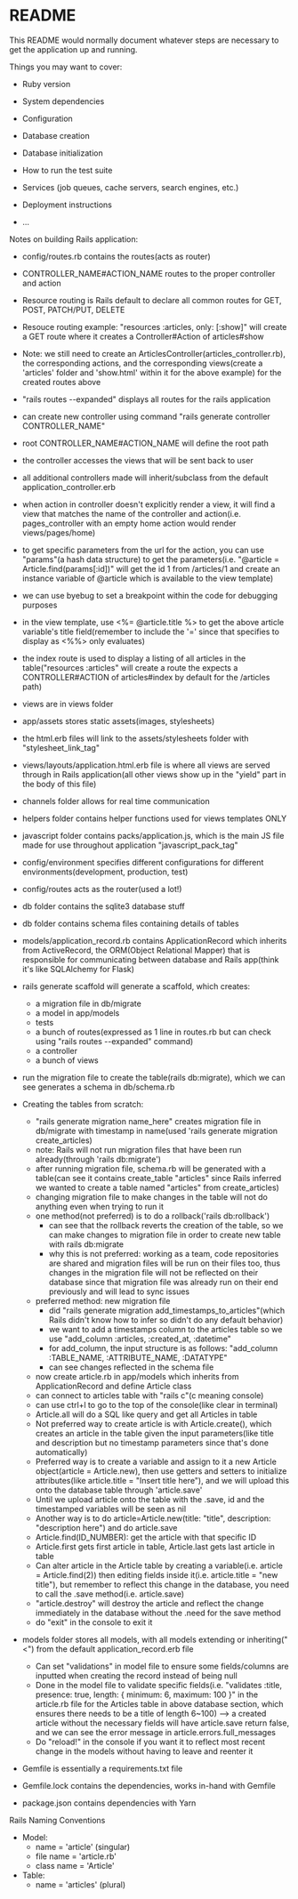 # README

This README would normally document whatever steps are necessary to get the
application up and running.

Things you may want to cover:

* Ruby version

* System dependencies

* Configuration

* Database creation

* Database initialization

* How to run the test suite

* Services (job queues, cache servers, search engines, etc.)

* Deployment instructions

* ...


Notes on building Rails application:
- config/routes.rb contains the routes(acts as router)
- CONTROLLER_NAME#ACTION_NAME routes to the proper controller and action
- Resource routing is Rails default to declare all common routes for GET, POST, PATCH/PUT, DELETE
- Resouce routing example: "resources :articles, only: [:show]" will create a GET route where it creates a Controller#Action of articles#show
- Note: we still need to create an ArticlesController(articles_controller.rb), the corresponding actions, and the corresponding views(create a 'articles' folder and 'show.html' within it for the above example) for the created routes above
- "rails routes --expanded" displays all routes for the rails application

- can create new controller using command "rails generate controller CONTROLLER_NAME"
- root CONTROLLER_NAME#ACTION_NAME will define the root path
- the controller accesses the views that will be sent back to user
- all additional controllers made will inherit/subclass from the default application_controller.erb
- when action in controller doesn't explicitly render a view, it will find a view that matches the name of the controller and action(i.e. pages_controller with an empty home action would render views/pages/home)
- to get specific parameters from the url for the action, you can use "params"(a hash data structure) to get the parameters(i.e. "@article = Article.find(params[:id])" will get the id 1 from /articles/1 and create an instance variable of @article which is available to the view template) 
- we can use byebug to set a breakpoint within the code for debugging purposes
- in the view template, use <%= @article.title %> to get the above article variable's title field(remember to include the '=' since that specifies to display as <%%> only evaluates)
- the index route is used to display a listing of all articles in the table("resources :articles" will create a route the expects a CONTROLLER#ACTION of articles#index by default for the /articles path)

- views are in views folder
- app/assets stores static assets(images, stylesheets)
- the html.erb files will link to the assets/stylesheets folder with "stylesheet_link_tag"
- views/layouts/application.html.erb file is where all views are served through in Rails application(all other views show up in the "yield" part in the body of this file)

- channels folder allows for real time communication

- helpers folder contains helper functions used for views templates ONLY

- javascript folder contains packs/application.js, which is the main JS file made for use throughout application "javascript_pack_tag"



- config/environment specifies different configurations for different environments(development, production, test)
- config/routes acts as the router(used a lot!)

- db folder contains the sqlite3 database stuff
- db folder contains schema files containing details of tables
- models/application_record.rb contains ApplicationRecord which inherits from ActiveRecord, the ORM(Object Relational Mapper) that is responsible for communicating between database and Rails app(think it's like SQLAlchemy for Flask)
- rails generate scaffold will generate a scaffold, which creates:
    * a migration file in db/migrate
    * a model in app/models
    * tests
    * a bunch of routes(expressed as 1 line in routes.rb but can check using "rails routes --expanded" command)
    * a controller
    * a bunch of views
- run the migration file to create the table(rails db:migrate), which we can see generates a schema in db/schema.rb
- Creating the tables from scratch:
    * "rails generate migration name_here" creates migration file in db/migrate with timestamp in name(used 'rails generate migration create_articles)
    * note: Rails will not run migration files that have been run already(through 'rails db:migrate')
    * after running migration file, schema.rb will be generated with a table(can see it contains create_table "articles" since Rails inferred we wanted to create a table named "articles" from create_articles) 
    * changing migration file to make changes in the table will not do anything even when trying to run it
    * one method(not preferred) is to do a rollback('rails db:rollback')
        + can see that the rollback reverts the creation of the table, so we can make changes to migration file in order to create new table with rails db:migrate
        + why this is not preferred: working as a team, code repositories are shared and migration files will be run on their files too, thus changes in the migration file will not be reflected on their database since that migration file was already run on their end previously and will lead to sync issues
    * preferred method: new migration file
        + did "rails generate migration add_timestamps_to_articles"(which Rails didn't know how to infer so didn't do any default behavior)
        + we want to add a timestamps column to the articles table so we use "add_column :articles, :created_at, :datetime"
        + for add_column, the input structure is as follows: "add_column :TABLE_NAME, :ATTRIBUTE_NAME, :DATATYPE"
        + can see changes reflected in the schema file
    * now create article.rb in app/models which inherits from ApplicationRecord and define Article class
    * can connect to articles table with "rails c"(c meaning console)
    * can use ctrl+l to go to the top of the console(like clear in terminal)
    * Article.all will do a SQL like query and get all Articles in table
    * Not preferred way to create article is with Article.create(), which creates an article in the table given the input parameters(like title and description but no timestamp parameters since that's done automatically)
    * Preferred way is to create a variable and assign to it a new Article object(article = Article.new), then use getters and setters to initialize attributes(like article.title = "Insert title here"), and we will upload this onto the database table through 'article.save'
    * Until we upload article onto the table with the .save, id and the timestamped variables will be seen as nil
    * Another way is to do article=Article.new(title: "title", description: "description here") and do article.save
    * Article.find(ID_NUMBER): get the article with that specific ID
    * Article.first gets first article in table, Article.last gets last article in table
    * Can alter article in the Article table by creating a variable(i.e. article = Article.find(2)) then editing fields inside it(i.e. article.title = "new title"), but remember to reflect this change in the database, you need to call the .save method(i.e. article.save)
    * "article.destroy" will destroy the article and reflect the change immediately in the database without the .need for the save method
    * do "exit" in the console to exit it
- models folder stores all models, with all models extending or inheriting("<") from the default application_record.erb file
    * Can set "validations" in model file to ensure some fields/columns are inputted when creating the record instead of being null
    * Done in the model file to validate specific fields(i.e. 
    "validates :title, presence: true, length: { minimum: 6, maximum: 100 }" 
    in the article.rb file for the Articles table in above database section, which ensures there needs to be a title of length 6~100) --> a created article without the necessary fields will have article.save return false, and we can see the error message in article.errors.full_messages
    * Do "reload!" in the console if you want it to reflect most recent change in the models without having to leave and reenter it



- Gemfile is essentially a requirements.txt file
- Gemfile.lock contains the dependencies, works in-hand with Gemfile
- package.json contains dependencies with Yarn


Rails Naming Conventions
- Model: 
    * name = 'article' (singular)
    * file name = 'article.rb'
    * class name = 'Article'
- Table: 
    * name = 'articles' (plural)





